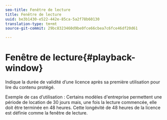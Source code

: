 ```yaml
---
seo-title: Fenêtre de lecture
title: Fenêtre de lecture
uuid: be3b1430-e522-442e-85ca-5a2f78b60130
translation-type: tm+mt
source-git-commit: 29bc8323460d9be0fce66cbea7c6fce46df20d61

---
```



# Fenêtre de lecture{#playback-window}

Indique la durée de validité d’une licence après sa première utilisation pour lire du contenu protégé.

Exemple de cas d’utilisation : Certains modèles d&#39;entreprise permettent une période de location de 30 jours mais, une fois la lecture commencée, elle doit être terminée en 48 heures. Cette longévité de 48 heures de la licence est définie comme la fenêtre de lecture.
